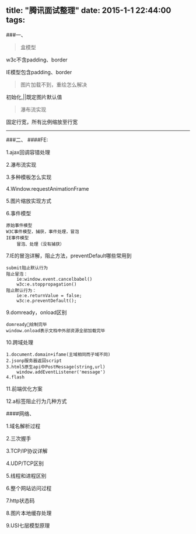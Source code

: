 title: "腾讯面试整理"
date: 2015-1-1 22:44:00
tags:
---


###一、

> 盒模型

w3c不含padding、border

IE模型包含padding、border


> 图片加载不到，重绘怎么解决

初始化,||既定图片默认值


> 瀑布流实现

固定行宽，所有比例缩放至行宽



--------------------
###二、
####FE:

1.ajax回调容错处理

2.瀑布流实现

3.多种模板怎么实现

4.Window.requestAnimationFrame

5.图片缩放实现方式

6.事件模型
	
	原始事件模型
	W3C事件模型，捕获，事件处理，冒泡
	IE事件模型
		冒泡、处理（没有捕获）

7.IE的冒泡详解，阻止方法，preventDefault哪些常用到
	
	submit阻止默认行为
	阻止冒泡：
		ie:window.event.cancelbabel()
		w3c:e.stoppropagation()
	阻止默认行为：
		ie:e.returnValue = false;
		w3c:e.preventDefault();	

9.domready，onload区别

	domready🌲绘制完毕
	window.onload表示文档中外部资源全部加载完毕
	
10.跨域处理

	1.document.domain+ifame(主域相同而子域不同)
	2.jsonp服务器返回script
	3.html5原生api中PostMessage(string,url)
		window.addEventListener('message')
	4.flash

11.前端优化方案

12.a标签阻止行为几种方式


####网络、

1.域名解析过程

2.三次握手

3.TCP/IP协议详解

4.UDP/TCP区别

5.线程和进程区别

6.整个网站访问过程

7.http状态码

8.图片本地缓存处理

9.USI七层模型原理


